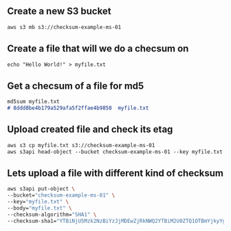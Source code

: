 ## Create a new S3 bucket

```md
aws s3 mb s3://checksum-example-ms-01
```

## Create a file that will we do a checsum on

```md
echo "Hello World!" > myfile.txt
```

## Get a checsum of a file for md5

```md
md5sum myfile.txt
# 8ddd8be4b179a529afa5f2ffae4b9858  myfile.txt
```


## Upload created file and check its etag
```md
aws s3 cp myfile.txt s3://checksum-example-ms-01
aws s3api head-object --bucket checksum-example-ms-01 --key myfile.txt
```

## Lets upload a file with different kind of checksum

```sh
aws s3api put-object \
--bucket="checksum-example-ms-01" \
--key="myfile.txt" \
--body="myfile.txt" \
--checksum-algorithm="SHA1" \
--checksum-sha1="YTBiNjU5Mzk2NzBiYzJjMDEwZjRkNWQ2YTBiM2U0ZTQ1OTBmYjkyYg=="
```